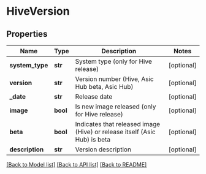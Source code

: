 # HiveVersion

## Properties
Name | Type | Description | Notes
------------ | ------------- | ------------- | -------------
**system_type** | **str** | System type (only for Hive release) | [optional] 
**version** | **str** | Version number (Hive, Asic Hub beta, Asic Hub) | [optional] 
**_date** | **str** | Release date | [optional] 
**image** | **bool** | Is new image released (only for Hive release) | [optional] 
**beta** | **bool** | Indicates that released image (Hive) or release itself (Asic Hub) is beta | [optional] 
**description** | **str** | Version description | [optional] 

[[Back to Model list]](../README.md#documentation-for-models) [[Back to API list]](../README.md#documentation-for-api-endpoints) [[Back to README]](../README.md)


